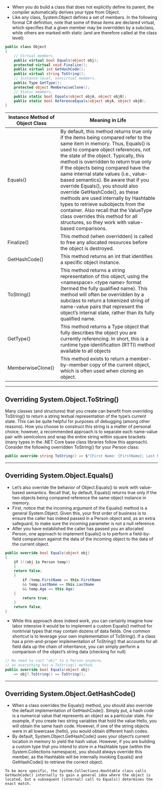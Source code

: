 - When you do build a class that does not explicitly define its parent, the compiler automatically derives your type from Object.
- Like any class, System.Object defines a set of members. In the following formal C# definition, note that some of these items are declared virtual, which specifies that a given member may be overridden by a subclass, while others are marked with static (and are therefore called at the class level):
```csharp
public class Object  
{  
	// Virtual members.  
	public virtual bool Equals(object obj);  
	protected virtual void Finalize();  
	public virtual int GetHashCode();  
	public virtual string ToString();  
	// Instance-level, nonvirtual members.  
	public Type GetType();  
	protected object MemberwiseClone();  
	// Static members.  
	public static bool Equals(object objA, object objB);  
	public static bool ReferenceEquals(object objA, object objB);  
}
```

| Instance Method of Object Class | Meaning in Life                                                                                                                                                                                                                                                                                                                                                                                                                                                                                                                                                                                                                                                  |
| ------------------------------- | ---------------------------------------------------------------------------------------------------------------------------------------------------------------------------------------------------------------------------------------------------------------------------------------------------------------------------------------------------------------------------------------------------------------------------------------------------------------------------------------------------------------------------------------------------------------------------------------------------------------------------------------------------------------- |
| Equals()                        | By default, this method returns true only if the items being compared refer to the same item in memory. Thus, Equals() is used to compare object references, not the state of the object. Typically, this method is overridden to return true only if the objects being compared have the same internal state values (i.e., value-based semantics). Be aware that if you override Equals(), you should also override GetHashCode(), as these methods are used internally by Hashtable types to retrieve subobjects from the container. Also recall that the ValueType class overrides this method for all structures, so they work with value-based comparisons. |
| Finalize()                      | This method (when overridden) is called to free any allocated resources before the object is destroyed.                                                                                                                                                                                                                                                                                                                                                                                                                                                                                                                                                          |
| GetHashCode()                   | This method returns an int that identifies a specific object instance.                                                                                                                                                                                                                                                                                                                                                                                                                                                                                                                                                                                           |
| ToString()                      | This method returns a string representation of this object, using the \<namespace\>.\<type name\> format (termed the fully qualified name). This method will often be overridden by a subclass to return a tokenized string of name-value pairs that represent the object’s internal state, rather than its fully qualified name.                                                                                                                                                                                                                                                                                                                                |
| GetType()                       | This method returns a Type object that fully describes the object you are currently referencing. In short, this is a runtime type identification (RTTI) method available to all objects                                                                                                                                                                                                                                                                                                                                                                                                                                                                          |
| MemberwiseClone()               |              This method exists to return a member-by-member copy of the current object, which is often used when cloning an object.                                                                                                                                                                                                                                                                                                                                                                                                                                                                                                                                                                                                                                                    |

---

## Overriding System.Object.ToString()
Many classes (and structures) that you create can benefit from overriding ToString() to return a string textual representation of the type’s current state. This can be quite helpful for purposes of debugging (among other reasons). How you choose to construct this string is a matter of personal choice; however, a recommended approach is to separate each name-value pair with semicolons and wrap the entire string within square brackets (many types in the .NET Core base class libraries follow this approach). Consider the following overridden ToString() for your Person class:  
```csharp
public override string ToString() => $"[First Name: {FirstName}; Last Name: {LastName}; Age: {Age}]";
```

---

## Overriding System.Object.Equals()
- Let’s also override the behavior of Object.Equals() to work with value-based semantics. Recall that, by default, Equals() returns true only if the two objects being compared reference the same object instance in memory.
- First, notice that the incoming argument of the Equals() method is a general System.Object. Given this, your first order of business is to ensure the caller has indeed passed in a Person object and, as an extra safeguard, to make sure the incoming parameter is not a null reference.
- After you have established the caller has passed you an allocated Person, one approach to implement Equals() is to perform a field-by-field comparison against the data of the incoming object to the data of the current object.
```csharp
public override bool Equals(object obj)  
{  
	if (!(obj is Person temp))  
	{  
	return false;  
	}  
		if (temp.FirstName == this.FirstName  
		&& temp.LastName == this.LastName  
		&& temp.Age == this.Age)  
	{  
		return true;  
	}  
	return false;  
}
```

- While this approach does indeed work, you can certainly imagine how labor intensive it would be to implement a custom Equals() method for nontrivial types that may contain dozens of data fields. One common shortcut is to leverage your own implementation of ToString(). If a class has a prim-and-proper implementation of ToString() that accounts for all field data up the chain of inheritance, you can simply perform a comparison of the object’s string data (checking for null)
```csharp
// No need to cast "obj" to a Person anymore,  
// as everything has a ToString() method.  
public override bool Equals(object obj)  
	=> obj?.ToString() == ToString();
```

---

## Overriding System.Object.GetHashCode()
- When a class overrides the Equals() method, you should also override the default implementation of GetHashCode(). Simply put, a hash code is a numerical value that represents an object as a particular state. For example, if you create two string variables that hold the value Hello, you will obtain the same hash code. However, if one of the string objects were in all lowercase (hello), you would obtain different hash codes.
- By default, System.Object.GetHashCode() uses your object’s current location in memory to yield the hash value. However, if you are building a custom type that you intend to store in a Hashtable type (within the System.Collections namespace), you should always override this member, as the Hashtable will be internally invoking Equals() and GetHashCode() to retrieve the correct object.
```ad-note
To be more specific, the System.Collections.Hashtable class calls GetHashCode() internally to gain a general idea where the object is located, but a subsequent (internal) call to Equals() determines the exact match.
```
